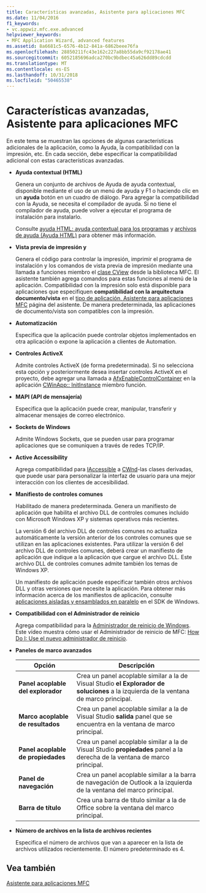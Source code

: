 ```yaml
---
title: Características avanzadas, Asistente para aplicaciones MFC
ms.date: 11/04/2016
f1_keywords:
- vc.appwiz.mfc.exe.advanced
helpviewer_keywords:
- MFC Application Wizard, advanced features
ms.assetid: 8a6681c5-6576-4b12-841a-6862beee76fa
ms.openlocfilehash: 28850211fc43e162c227a8bb55da9cf92178ae41
ms.sourcegitcommit: 6052185696adca270bc9bdbec45a626dd89cdcdd
ms.translationtype: MT
ms.contentlocale: es-ES
ms.lasthandoff: 10/31/2018
ms.locfileid: "50465538"
---
```

# <a name="advanced-features-mfc-application-wizard"></a>Características avanzadas, Asistente para aplicaciones MFC

En este tema se muestran las opciones de algunas características adicionales de la aplicación, como la Ayuda, la compatibilidad con la impresión, etc. En cada sección, debe especificar la compatibilidad adicional con estas características avanzadas.

- **Ayuda contextual (HTML)**

   Genera un conjunto de archivos de Ayuda de ayuda contextual, disponible mediante el uso de un menú de ayuda y F1 o haciendo clic en un **ayuda** botón en un cuadro de diálogo. Para agregar la compatibilidad con la Ayuda, se necesita el compilador de ayuda. Si no tiene el compilador de ayuda, puede volver a ejecutar el programa de instalación para instalarlo.

   Consulte [ayuda HTML: ayuda contextual para los programas](../../mfc/html-help-context-sensitive-help-for-your-programs.md) y [archivos de ayuda (Ayuda HTML)](../../ide/help-files-html-help.md) para obtener más información.

- **Vista previa de impresión y**

   Genera el código para controlar la impresión, imprimir el programa de instalación y los comandos de vista previa de impresión mediante una llamada a funciones miembro el [clase CView](../../mfc/reference/cview-class.md) desde la biblioteca MFC. El asistente también agrega comandos para estas funciones al menú de la aplicación. Compatibilidad con la impresión solo está disponible para aplicaciones que especifiquen **compatibilidad con la arquitectura documento/vista** en el [tipo de aplicación, Asistente para aplicaciones MFC](../../mfc/reference/application-type-mfc-application-wizard.md) página del asistente. De manera predeterminada, las aplicaciones de documento/vista son compatibles con la impresión.

- **Automatización**

   Especifica que la aplicación puede controlar objetos implementados en otra aplicación o expone la aplicación a clientes de Automation.

- **Controles ActiveX**

   Admite controles ActiveX (de forma predeterminada). Si no selecciona esta opción y posteriormente desea insertar controles ActiveX en el proyecto, debe agregar una llamada a [AfxEnableControlContainer](ole-initialization.md#afxenablecontrolcontainer) en la aplicación [CWinApp:: InitInstance](../../mfc/reference/cwinapp-class.md#initinstance) miembro función.

- **MAPI (API de mensajería)**

   Especifica que la aplicación puede crear, manipular, transferir y almacenar mensajes de correo electrónico.

- **Sockets de Windows**

   Admite Windows Sockets, que se pueden usar para programar aplicaciones que se comuniquen a través de redes TCP/IP.

- **Active Accessibility**

   Agrega compatibilidad para [IAccessible](/windows/desktop/api/oleacc/nn-oleacc-iaccessible) a [CWnd](../../mfc/reference/cwnd-class.md)-las clases derivadas, que puede usar para personalizar la interfaz de usuario para una mejor interacción con los clientes de accesibilidad.

- **Manifiesto de controles comunes**

   Habilitado de manera predeterminada. Genera un manifiesto de aplicación que habilita el archivo DLL de controles comunes incluido con Microsoft Windows XP y sistemas operativos más recientes.

   La versión 6 del archivo DLL de controles comunes no actualiza automáticamente la versión anterior de los controles comunes que se utilizan en las aplicaciones existentes. Para utilizar la versión 6 del archivo DLL de controles comunes, deberá crear un manifiesto de aplicación que indique a la aplicación que cargue el archivo DLL. Este archivo DLL de controles comunes admite también los temas de Windows XP.

   Un manifiesto de aplicación puede especificar también otros archivos DLL y otras versiones que necesite la aplicación. Para obtener más información acerca de los manifiestos de aplicación, consulte [aplicaciones aisladas y ensamblados en paralelo](/windows/desktop/SbsCs/isolated-applications-and-side-by-side-assemblies-portal) en el SDK de Windows.

- **Compatibilidad con el Administrador de reinicio**

   Agrega compatibilidad para la [Administrador de reinicio de Windows](/windows/desktop/RstMgr/using-restart-manager). Este vídeo muestra cómo usar el Administrador de reinicio de MFC: [How Do I: Use el nuevo administrador de reinicio](https://msdn.microsoft.com/vstudio/ee886407).

- **Paneles de marco avanzados**

   |Opción|Descripción|
   |------------|-----------------|
   |**Panel acoplable del explorador**|Crea un panel acoplable similar a la de Visual Studio **el Explorador de soluciones** a la izquierda de la ventana de marco principal.|
   |**Marco acoplable de resultados**|Crea un panel acoplable similar a la de Visual Studio **salida** panel que se encuentra en la ventana de marco principal.|
   |**Panel acoplable de propiedades**|Crea un panel acoplable similar a la de Visual Studio **propiedades** panel a la derecha de la ventana de marco principal.|
   |**Panel de navegación**|Crea un panel acoplable similar a la barra de navegación de Outlook a la izquierda de la ventana del marco principal.|
   |**Barra de título**|Crea una barra de título similar a la de Office sobre la ventana del marco principal.|

- **Número de archivos en la lista de archivos recientes**

   Especifica el número de archivos que van a aparecer en la lista de archivos utilizados recientemente. El número predeterminado es 4.

## <a name="see-also"></a>Vea también

[Asistente para aplicaciones MFC](../../mfc/reference/mfc-application-wizard.md)

